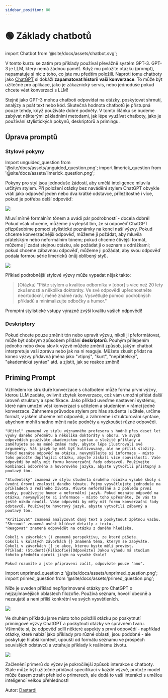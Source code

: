 ```yaml
---
sidebar_position: 80
---
```


# 🟢 Základy chatbotů


import Chatbot from '@site/docs/assets/chatbot.svg';

<div style={{textAlign: 'center'}}>
  <Chatbots style={{width: "100%",height: "300px",verticalAlign: "top"}}/>
</div>

V tomto kurzu se zatím pro příklady používal převážně systém GPT-3. GPT-3 je LLM, který nemá žádnou paměť. Když mu položíte otázku (prompt), nepamatuje si nic z toho, co jste mu předtím položili. Naproti tomu chatboty jako [ChatGPT](http://chat.openai.com) si dokáží **zapamatovat historii vaší konverzace**. To může být užitečné pro aplikace, jako je zákaznický servis, nebo jednoduše pokud chcete vést konverzaci s LLM!

Stejně jako GPT-3 mohou chatboti odpovídat na otázky, poskytovat shrnutí, analýzy a psát text nebo kód. Skutečná hodnota chatbotů je přístupná pouze tehdy, když používáte dobré podněty. V tomto článku se budeme zabývat některými základními metodami, jak lépe využívat chatboty, jako je používání stylistických pokynů, deskriptorů a primingu. 

## Úprava promptů

### Stylové pokyny

Import unguided_question from '@site/docs/assets/unguided_question.png';
import limerick_question from '@site/docs/assets/limerick_question.png';

Pokyny pro styl jsou jednoduše žádostí, aby umělá inteligence mluvila určitým stylem. Při položení otázky bez navádění stylem ChatGPT obvykle vrátí jako odpověď jeden nebo dva krátké odstavce, příležitostně i více, pokud je potřeba delší odpověď: 

<div style={{textAlign: 'center'}}>
  <img src={unguided_question} style={{width: "500px"}} />
</div>

Mluví mírně formálním tónem a uvádí pár podrobností - docela dobré! Pokud však chceme, můžeme ji vylepšit tím, že si odpověď ChatGPT přizpůsobíme pomocí stylistické poznámky na konci naší výzvy. Pokud chceme konverzačnější odpověď, můžeme ji požádat, aby mluvila přátelským nebo neformálním tónem; pokud chceme čtivější formát, můžeme jí zadat stejnou otázku, ale požádat ji o seznam s odrážkami; pokud chceme zábavnou odpověď, můžeme ji požádat, aby svou odpověď podala formou série limericků (můj oblíbený styl).

<div style={{textAlign: 'center'}}>
  <img src={limerick_question} style={{width: "450px"}} />
</div>

Příklad podrobnější stylové výzvy může vypadat nějak takto: 
>[Otázka] "Pište stylem a kvalitou odborníka v [obor] s více než 20 lety zkušeností a několika doktoráty. Ve své odpovědi upřednostněte neortodoxní, méně známé rady. Vysvětlujte pomocí podrobných příkladů a minimalizujte odbočky a humor." 

Promptní stylistické vstupy výrazně zvýší kvalitu vašich odpovědí!

### Deskriptory

Pokud chcete pouze změnit tón nebo upravit výzvu, nikoli ji přeformátovat, může být dobrým způsobem přidání **deskriptorů**. Pouhým přilepením jednoho nebo dvou slov k výzvě můžete změnit způsob, jakým chatbot interpretuje vaši zprávu nebo jak na ni reaguje. Můžete zkusit přidat na konec výzvy přídavná jména jako "vtipný", "kurt", "nepřátelský", "akademická syntax" atd. a zjistit, jak se reakce změní! 

## Priming Prompt
Vzhledem ke struktuře konverzace s chatbotem může forma první výzvy, kterou LLM zadáte, ovlivnit zbytek konverzace, což vám umožní přidat další úroveň struktury a specifikace.
Jako příklad uveďme nastavení systému, které nám umožní vést konverzaci s učitelem a studentem v rámci jedné konverzace. Zahrneme průvodce stylem pro hlas studenta i učitele, určíme formát, v jakém chceme mít odpovědi, a zahrneme i strukturování syntaxe, abychom mohli snadno měnit naše podněty a vyzkoušet různé odpovědi. 

    "Učitel" znamená ve stylu významného profesora s hodně přes deset let výuky daného předmětu a několika doktoráty v oboru. Ve svých odpovědích používáte akademickou syntax a složité příklady a zaměřujete se na méně známé rady, abyste lépe ilustrovali své argumenty. Váš jazyk by měl být kultivovaný, ale ne příliš složitý. Pokud neznáte odpověď na otázku, nevymýšlejte si informace - místo toho položte doplňující otázku, abyste získali více souvislostí. Vaše odpovědi by měly mít formu konverzační řady odstavců. Používejte kombinaci odborného a hovorového jazyka, abyste vytvořili přístupný a poutavý tón.  

    "Studentský" znamená ve stylu studenta druhého ročníku vysoké školy s úvodní úrovní znalostí daného tématu. Pojmy vysvětlujete jednoduše na příkladech z reálného života. Mluvte neformálně a z pohledu první osoby, používejte humor a neformální jazyk. Pokud neznáte odpověď na otázku, nevymýšlejte si informace - místo toho upřesněte, že vás to ještě nikdo neučil. Vaše odpovědi by měly mít formu konverzační řady odstavců. Používejte hovorový jazyk, abyste vytvořili zábavný a poutavý tón. 

    "Kritizovat" znamená analyzovat daný text a poskytnout zpětnou vazbu. 
    "Shrnout" znamená uvést klíčové detaily z textu.
    "Reagovat" znamená odpovědět na otázku z daného hlediska. 

    Cokoli v závorkách () znamená perspektivu, ze které píšete. 
    Cokoli v kulatých závorkách {} znamená téma, kterým se zabýváte. 
    Cokoli v závorkách [] je akce, kterou byste měli provést. 
    Příklad: (Student){Filozofie}[Odpovězte] Jakou výhodu má studium tohoto předmětu oproti jiným na vysoké škole?

    Pokud rozumíte a jste připraveni začít, odpovězte pouze "ano".
    
Import unprimed_question z '@site/docs/assets/unprimed_question.png';
import primed_question from '@site/docs/assets/primed_question.png';

Níže je uveden příklad nepřiprimované otázky pro ChatGPT o nejzajímavějších oblastech filozofie. Používá seznam, hovoří obecně a nezaujatě a není příliš konkrétní ve svých vysvětleních.  

<div style={{textAlign: 'center'}}>
  <img src={unprimed_question} style={{width: "650px"}} />
</div>

Ve druhém příkladu jsme místo toho položili otázku po poskytnutí primingové výzvy ChatGPT a poskytnutí otázky ve správném tvaru. Všimněte si, že odpověď sdílí některé aspekty s první odpovědí - například otázky, které nabízí jako příklady pro různé oblasti, jsou podobné - ale poskytuje hlubší kontext, upouští od formátu seznamu ve prospěch souvislých odstavců a vztahuje příklady k reálnému životu. 

<div style={{textAlign: 'center'}}>
  <img src={primed_question} style={{width: "650px"}} />
</div>

Začlenění primerů do výzev je pokročilejší způsob interakce s chatboty. Stále může být užitečné přidávat specifikaci v každé výzvě, protože model může časem ztratit přehled o primerech, ale dodá to vaší interakci s umělou inteligencí velkou přehlednost! 

Autor: [Dastardi](https://twitter.com/lukescurrier)
